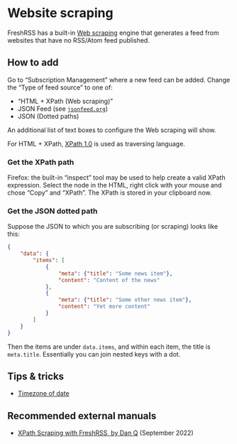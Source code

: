 # Website scraping

FreshRSS has a built-in [Web scraping](https://en.wikipedia.org/wiki/Web_scraping) engine that generates a feed from websites that have no RSS/Atom feed published.

## How to add

Go to “Subscription Management” where a new feed can be added.
Change the “Type of feed source” to one of:
- “HTML + XPath (Web scraping)”
- JSON Feed (see [`jsonfeed.org`](https://www.jsonfeed.org/))
- JSON (Dotted paths)

An additional list of text boxes to configure the Web scraping will show.

For HTML + XPath, [XPath 1.0](https://www.w3.org/TR/xpath-10/) is used as traversing language.

### Get the XPath path

Firefox: the built-in “inspect” tool may be used to help create a valid XPath expression.
Select the node in the HTML, right click with your mouse and chose “Copy” and “XPath”.
The XPath is stored in your clipboard now.

### Get the JSON dotted path

Suppose the JSON to which you are subscribing (or scraping) looks like this:

```json
{
    "data": {
        "items": [
            {
                "meta": {"title": "Some news item"},
                "content": "Content of the news"
            },
            {
                "meta": {"title": "Some other news item"},
                "content": "Yet more content"
            }
        ]
    }
}
```

Then the items are under `data.items`, and within each item, the title is `meta.title`.
Essentially you can join nested keys with a dot.

## Tips & tricks

- [Timezone of date](https://github.com/FreshRSS/FreshRSS/discussions/5483)

## Recommended external manuals

- [XPath Scraping with FreshRSS, by Dan Q](https://danq.me/2022/09/27/freshrss-xpath/) (September 2022)
